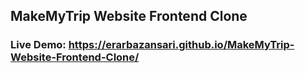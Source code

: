 ## MakeMyTrip Website Frontend Clone
### Live Demo: https://erarbazansari.github.io/MakeMyTrip-Website-Frontend-Clone/
